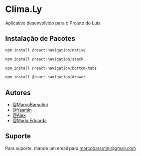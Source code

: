 
# Clima.Ly

Aplicativo desenvolvido para o Projeto do Luís




## Instalação de Pacotes

```javascript
npm install @react-navigation/native 

npm install @react-navigation/stack

npm install @react-navigation/bottom-tabs

npm install @react-navigation/drawer
```


## Autores

- [@MarcoBarsotini](https://www.github.com/marcobarsotini)
- [@Yasmin](#)
- [@Alex](#)
- [@Maria Eduarda](#)


## Suporte

Para suporte, mande um email para marcobarsotini@gmail.com

